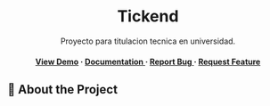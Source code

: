 <div align='center'>

<h1>Tickend</h1>
<p>Proyecto para titulacion tecnica en universidad.</p>

<h4> <a href=https://tickend.work.gd/Stadistics>View Demo</a> <span> · </span> <a href="https://github.com/KFernandoL/tickend/blob/master/README.md"> Documentation </a> <span> · </span> <a href="https://github.com/KFernandoL/tickend/issues"> Report Bug </a> <span> · </span> <a href="https://github.com/KFernandoL/tickend/issues"> Request Feature </a> </h4>


</div>

## :star2: About the Project
